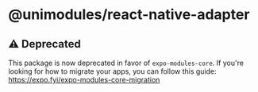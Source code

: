 # @unimodules/react-native-adapter

## ⚠️ Deprecated

This package is now deprecated in favor of `expo-modules-core`. If you're looking for how to migrate your apps, you can follow this guide: https://expo.fyi/expo-modules-core-migration
